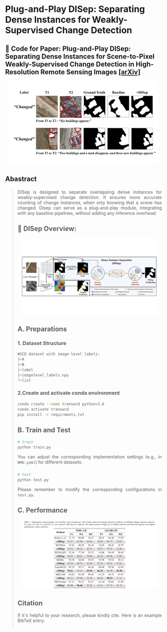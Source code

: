 # Plug-and-Play DISep: Separating Dense Instances for Weakly-Supervised Change Detection
## :notebook_with_decorative_cover: Code for Paper: Plug-and-Play DISep: Separating Dense Instances for Scene-to-Pixel Weakly-Supervised Change Detection in High-Resolution Remote Sensing Images [[arXiv]]()

<p align="center">
    <img src="./tutorials/introduction1.pdf" width="95%" height="95%">
</p>

## Abastract <p align="justify">
<blockquote align="justify"> DISep is designed to separate overlapping dense instances for weakly-supervised change detection. It ensures more accurate counting of change instances, when only knowing that a scene has changed. DIsep can serve as a plug-and-play module, integrating with any baseline pipelines, without adding any inference overhead.


## :speech_balloon: DISep Overview:
<p align="center">
    <img src="./tutorials/method1.pdf" width="95%" height="95%">
</p>


##
## A. Preparations
### 1. Dataset Structure 
``` bash
WSCD dataset with image-level labels:
├─A
├─B
├─label
├─imagelevel_labels.npy
└─list
```

### 2.Create and activate conda environment

```bash
conda create --name transwcd python=3.6
conda activate transwcd
pip install -r requirments.txt
```

##
## B. Train and Test
```bash
# train 
python train.py

```
You can adjust the corresponding implementation settings (e.g., in `WHU.yaml`) for different datasets.


###
```bash
# test
python test.py
```
Please remember to modify the corresponding configurations in `test.py`.

##
## C. Performance
<p align="center">
    <img src="./tutorials/experiment1.png" width="95%" height="95%">
</p>

## Citation
If it's helpful to your research, please kindly cite. Here is an example BibTeX entry:

``` bibtex

```



